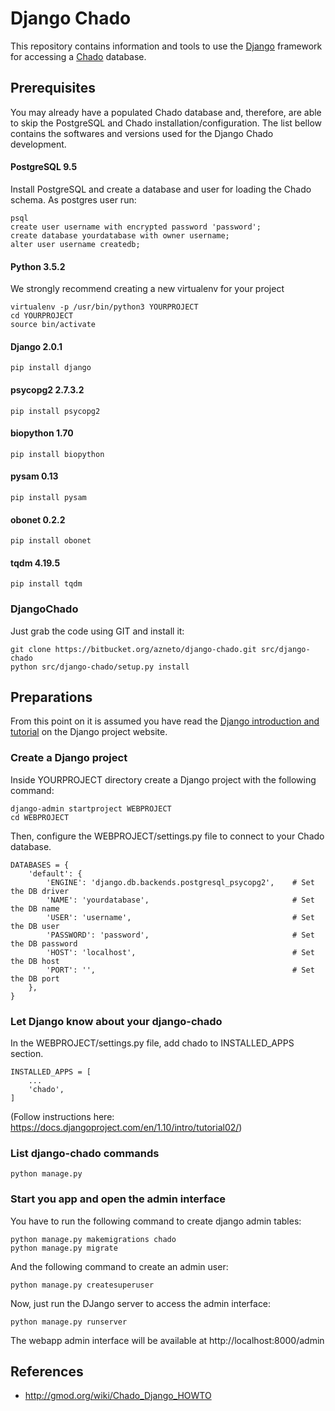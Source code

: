 # Django Chado

This repository contains information and tools to use the [Django](https://www.djangoproject.com) framework for accessing a [Chado](http://gmod.org/wiki/Chado_-_Getting_Started) database.

## Prerequisites

You may already have a populated Chado database and, therefore, are able to skip the PostgreSQL and Chado installation/configuration. The list bellow contains the softwares and versions used for the Django Chado development.

#### PostgreSQL 9.5

Install PostgreSQL and create a database and user for loading the Chado schema.
As postgres user run:

    psql
    create user username with encrypted password 'password';
    create database yourdatabase with owner username;
    alter user username createdb;

#### Python 3.5.2

We strongly recommend creating a new virtualenv for your project

    virtualenv -p /usr/bin/python3 YOURPROJECT
    cd YOURPROJECT
    source bin/activate

#### Django 2.0.1

    pip install django

#### psycopg2 2.7.3.2

    pip install psycopg2

#### biopython 1.70

    pip install biopython

#### pysam 0.13

    pip install pysam

#### obonet 0.2.2

    pip install obonet


#### tqdm 4.19.5

    pip install tqdm

### DjangoChado

Just grab the code using GIT and install it:

    git clone https://bitbucket.org/azneto/django-chado.git src/django-chado
    python src/django-chado/setup.py install

## Preparations ##

From this point on it is assumed you have read the [Django introduction and tutorial](https://docs.djangoproject.com/en/1.10/intro) on the Django project website.

### Create a Django project
Inside YOURPROJECT directory create a Django project with the following command:

    django-admin startproject WEBPROJECT
    cd WEBPROJECT

Then, configure the WEBPROJECT/settings.py file to connect to your Chado database.

    DATABASES = {
        'default': {
            'ENGINE': 'django.db.backends.postgresql_psycopg2',    # Set the DB driver
            'NAME': 'yourdatabase',                                # Set the DB name
            'USER': 'username',                                    # Set the DB user
            'PASSWORD': 'password',                                # Set the DB password
            'HOST': 'localhost',                                   # Set the DB host
            'PORT': '',                                            # Set the DB port
        },
    }

### Let Django know about your django-chado

In the WEBPROJECT/settings.py file, add chado to INSTALLED_APPS section.

    INSTALLED_APPS = [
        ...
        'chado',
    ]

(Follow instructions here: https://docs.djangoproject.com/en/1.10/intro/tutorial02/)

### List django-chado commands

    python manage.py

### Start you app and open the admin interface

You have to run the following command to create django admin tables:

    python manage.py makemigrations chado
    python manage.py migrate

And the following command to create an admin user:

    python manage.py createsuperuser

Now, just run the DJango server to access the admin interface:

    python manage.py runserver

The webapp admin interface will be available at http://localhost:8000/admin


## References

* http://gmod.org/wiki/Chado_Django_HOWTO
